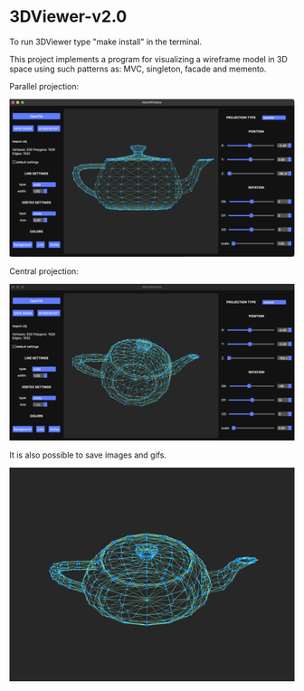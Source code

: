 # 3DViewer-v2.0

To run 3DViewer type "make install" in the terminal.

This project implements a program for visualizing a wireframe model in 3D space using such patterns as: MVC, singleton, facade and memento.

Parallel projection:

![Image alt](https://github.com/iayako/3DViewer-v2.0/blob/main/images/3dviewer1.png)

Сentral projection:

![Image alt](https://github.com/iayako/3DViewer-v2.0/blob/main/images/3dviewer2.png)

It is also possible to save images and gifs.

![Image alt](https://github.com/iayako/3DViewer-v2.0/blob/main/images/teapot.gif)
